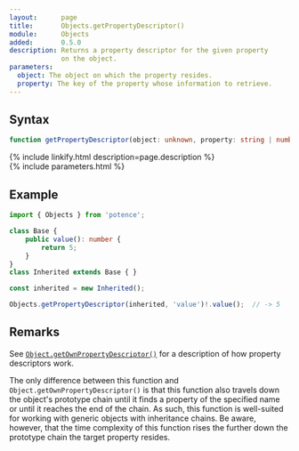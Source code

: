 ```yaml
---
layout:      page
title:       Objects.getPropertyDescriptor()
module:      Objects
added:       0.5.0
description: Returns a property descriptor for the given property
             on the object.
parameters:
  object: The object on which the property resides.
  property: The key of the property whose information to retrieve.
---
```

## Syntax

```ts
function getPropertyDescriptor(object: unknown, property: string | number | symbol): PropertyDescriptor | undefined
```

<div class="description">{% include linkify.html description=page.description %}</div>
{% include parameters.html %}

## Example

```ts
import { Objects } from 'potence';

class Base {
    public value(): number {
        return 5;
    }
}
class Inherited extends Base { }

const inherited = new Inherited();

Objects.getPropertyDescriptor(inherited, 'value')!.value();  // -> 5
```

## Remarks

See
[`Object.getOwnPropertyDescriptor()`](https://developer.mozilla.org/en-US/docs/Web/JavaScript/Reference/Global_Objects/Object/getOwnPropertyDescriptor)
for a description of how property descriptors work.

The only difference between
this function and `Object.getOwnPropertyDescriptor()` is that this function
also travels down the object's prototype chain until it finds a property
of the specified name or until it reaches the end of the chain.
As such, this function is well-suited for working with generic objects
with inheritance chains. Be aware, however, that the time complexity of this
function rises the further down the prototype chain the target property resides.
